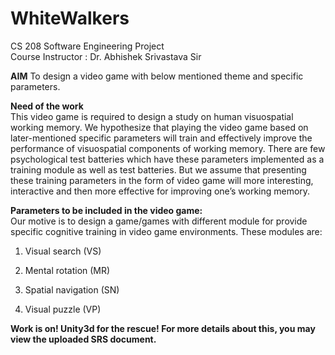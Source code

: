 # WhiteWalkers

CS 208 Software Engineering Project</br>
Course Instructor : Dr. Abhishek Srivastava Sir

<b>AIM</b>
To design a video game with below mentioned theme and specific parameters.

<b>Need of the work</b></br>
This video game is required to design a study on human visuospatial working memory. We hypothesize that playing the video game based on later-mentioned specific parameters will train and effectively improve the performance of visuospatial components of working memory. There are few psychological test batteries which have these parameters implemented as a training module as well as test batteries. But we assume that presenting these training parameters in the form of video game will more interesting, interactive and then more effective for improving one’s working memory.

<b>Parameters to be included in the video game: </b></br>
Our motive is to design a game/games with different module for provide specific cognitive training in video game environments.
These modules are:

1. Visual search (VS)

2. Mental rotation (MR)

3. Spatial navigation (SN)

4. Visual puzzle (VP)

<b>Work is on! Unity3d for the rescue! For more details about this, you may view the uploaded SRS document. </b>
